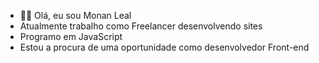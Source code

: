 - 👨‍💻 Olá, eu sou Monan Leal
- Atualmente trabalho como Freelancer desenvolvendo sites
- Programo em JavaScript
- Estou a procura de uma oportunidade como desenvolvedor Front-end

<!---
monanleal/monanleal is a ✨ special ✨ repository because its `README.md` (this file) appears on your GitHub profile.
You can click the Preview link to take a look at your changes.
--->
